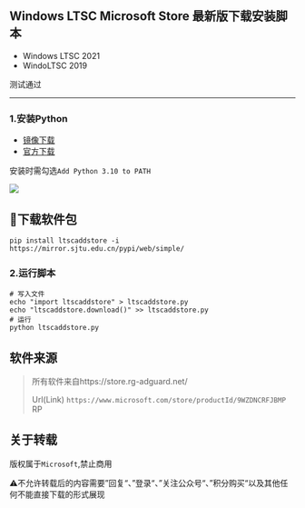 ## Windows LTSC Microsoft Store 最新版下载安装脚本
- Windows LTSC 2021
- WindoLTSC 2019

测试通过

---

### 1.安装Python

- [镜像下载](https://mirror.bjtu.edu.cn/python/3.10.8/)
- [官方下载](https://www.python.org/downloads/)

安装时需勾选`Add Python 3.10 to PATH`

<img src="https://i0.hdslb.com/bfs/album/470bd8fff34b02f858814bf43afe4542c51d3127.png" referrerpolicy="no-referrer">

## 🔽下载软件包

```
pip install ltscaddstore -i https://mirror.sjtu.edu.cn/pypi/web/simple/
```

### 2.运行脚本

```
# 写入文件
echo "import ltscaddstore" > ltscaddstore.py
echo "ltscaddstore.download()" >> ltscaddstore.py
# 运行
python ltscaddstore.py
```



## 软件来源

> 所有软件来自https://store.rg-adguard.net/
>
> Url(Link) `https://www.microsoft.com/store/productId/9WZDNCRFJBMP` RP

## 关于转载

版权属于`Microsoft`,禁止商用

⚠️不允许转载后的内容需要”回复“、”登录“、”关注公众号“、”积分购买“以及其他任何不能直接下载的形式展现
